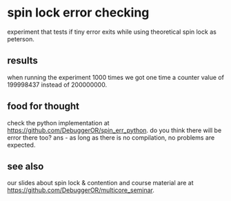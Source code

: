 # spin lock error checking
experiment that tests if tiny error exits while using theoretical spin lock as peterson.

## results
when running the experiment 1000 times we got one time a counter value of 199998437 instead of 200000000.

## food for thought
check the python implementation at https://github.com/DebuggerOR/spin_err_python.
do you think there will be error there too?
ans - as long as there is no compilation, no problems are expected.

## see also
our slides about spin lock & contention and course material are at https://github.com/DebuggerOR/multicore_seminar.
